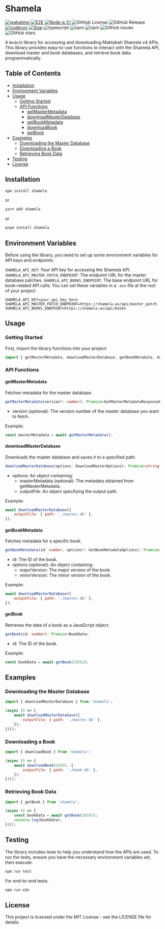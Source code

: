 # Shamela

[![wakatime](https://wakatime.com/badge/user/a0b906ce-b8e7-4463-8bce-383238df6d4b/project/faef70ab-efdb-448b-ab83-0fc66c95888e.svg)](https://wakatime.com/badge/user/a0b906ce-b8e7-4463-8bce-383238df6d4b/project/faef70ab-efdb-448b-ab83-0fc66c95888e) [![E2E](https://github.com/ragaeeb/shamela/actions/workflows/e2e.yml/badge.svg)](https://github.com/ragaeeb/shamela/actions/workflows/e2e.yml) [![Node.js CI](https://github.com/ragaeeb/shamela/actions/workflows/build.yml/badge.svg)](https://github.com/ragaeeb/shamela/actions/workflows/build.yml) ![GitHub License](https://img.shields.io/github/license/ragaeeb/shamela) ![GitHub Release](https://img.shields.io/github/v/release/ragaeeb/shamela) [![codecov](https://codecov.io/gh/ragaeeb/shamela/graph/badge.svg?token=PK55V1R324)](https://codecov.io/gh/ragaeeb/shamela) [![Size](https://deno.bundlejs.com/badge?q=shamela@1.0.2)](https://bundlejs.com/?q=shamela%401.0.2) ![typescript](https://badgen.net/badge/icon/typescript?icon=typescript&label&color=blue) ![npm](https://img.shields.io/npm/v/shamela) ![npm](https://img.shields.io/npm/dm/shamela) ![GitHub issues](https://img.shields.io/github/issues/ragaeeb/shamela) ![GitHub stars](https://img.shields.io/github/stars/ragaeeb/shamela?style=social)

A `NodeJS` library for accessing and downloading Maktabah Shamela v4 APIs. This library provides easy-to-use functions to interact with the Shamela API, download master and book databases, and retrieve book data programmatically.

## Table of Contents

-   [Installation](#installation)
-   [Environment Variables](#environment-variables)
-   [Usage](#usage)
    -   [Getting Started](#getting-started)
    -   [API Functions](#api-functions)
        -   [getMasterMetadata](#getmastermetadata)
        -   [downloadMasterDatabase](#downloadmasterdatabase)
        -   [getBookMetadata](#getbookmetadata)
        -   [downloadBook](#downloadbook)
        -   [getBook](#getbook)
-   [Examples](#examples)
    -   [Downloading the Master Database](#downloading-the-master-database)
    -   [Downloading a Book](#downloading-a-book)
    -   [Retrieving Book Data](#retrieving-book-data)
-   [Testing](#testing)
-   [License](#license)

## Installation

```bash
npm install shamela
```

or

```bash
yarn add shamela
```

or

```bash
pnpm install shamela
```

## Environment Variables

Before using the library, you need to set up some environment variables for API keys and endpoints:

`SHAMELA_API_KEY`: Your API key for accessing the Shamela API.
`SHAMELA_API_MASTER_PATCH_ENDPOINT`: The endpoint URL for the master database patches.
`SHAMELA_API_BOOKS_ENDPOINT`: The base endpoint URL for book-related API calls.
You can set these variables in a `.env` file at the root of your project:

```dotenv
SHAMELA_API_KEY=your_api_key_here
SHAMELA_API_MASTER_PATCH_ENDPOINT=https://shamela.ws/api/master_patch
SHAMELA_API_BOOKS_ENDPOINT=https://shamela.ws/api/books
```

## Usage

### Getting Started

First, import the library functions into your project:

```javascript
import { getMasterMetadata, downloadMasterDatabase, getBookMetadata, downloadBook, getBook } from 'shamela';
```

### API Functions

#### getMasterMetadata

Fetches metadata for the master database.

```typescript
getMasterMetadata(version?: number): Promise<GetMasterMetadataResponsePayload>

```

-   version (optional): The version number of the master database you want to fetch.

Example:

```javascript
const masterMetadata = await getMasterMetadata();
```

#### downloadMasterDatabase

Downloads the master database and saves it to a specified path.

```typescript
downloadMasterDatabase(options: DownloadMasterOptions): Promise<string>

```

-   options: An object containing:
    -   masterMetadata (optional): The metadata obtained from getMasterMetadata.
    -   outputFile: An object specifying the output path.

Example:

```javascript
await downloadMasterDatabase({
    outputFile: { path: './master.db' },
});
```

#### getBookMetadata

Fetches metadata for a specific book.

```typescript
getBookMetadata(id: number, options?: GetBookMetadataOptions): Promise<GetBookMetadataResponsePayload>
```

-   id: The ID of the book.
-   options (optional): An object containing:
    -   majorVersion: The major version of the book.
    -   minorVersion: The minor version of the book.

Example:

```javascript
await downloadMasterDatabase({
    outputFile: { path: './master.db' },
});
```

#### getBook

Retrieves the data of a book as a JavaScript object.

```typescript
getBook(id: number): Promise<BookData>
```

-   id: The ID of the book.

Example:

```javascript
const bookData = await getBook(26592);
```

## Examples

### Downloading the Master Database

```javascript
import { downloadMasterDatabase } from 'shamela';

(async () => {
    await downloadMasterDatabase({
        outputFile: { path: './master.db' },
    });
})();
```

### Downloading a Book

```javascript
import { downloadBook } from 'shamela';

(async () => {
    await downloadBook(26592, {
        outputFile: { path: './book.db' },
    });
})();
```

### Retrieving Book Data

```javascript
import { getBook } from 'shamela';

(async () => {
    const bookData = await getBook(26592);
    console.log(bookData);
})();
```

## Testing

The library includes tests to help you understand how the APIs are used. To run the tests, ensure you have the necessary environment variables set, then execute:

```bash
npm run test
```

For end-to-end tests:

```bash
npm run e2e
```

## License

This project is licensed under the MIT License - see the LICENSE file for details.
